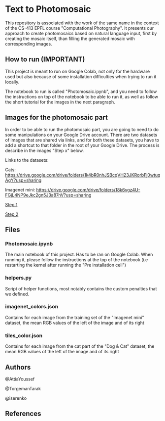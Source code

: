# Text to Photomosaic

This repository is associated with the work of the same name in the context of the CS-413 EPFL course "Computational Photography". 
It presents our approach to create photomosaics based on natural language input, first by creating the mosaic itself, than filling the generated mosaic with corresponding images.

## How to run (IMPORTANT)

This project is meant to run on Google Colab, not only for the hardware used but also because of some installation difficulties when trying to run it locally.

The notebook to run is called "Photomosaic.ipynb", and you need to follow the instructions on top of the notebook to be able to run it, as well as follow the short tutorial for the images in the next paragraph.

## Images for the photomosaic part

In order to be able to run the photomosaic part, you are going to need to do some manipulations on your Google Drive account. There are two datasets of images that are shared via links, and for both these datasets, you have to add a shortcut to that folder in the root of your Google Drive. The process is describe in the images "Step x" below.

Links to the datasets:

Cats: https://drive.google.com/drive/folders/1k4bR0nhJSBcqVH23JKRorbFj0wtuqAgY?usp=sharing

Imagenet mini: https://drive.google.com/drive/folders/18k6vgz4U-FGjL4NP9eJkc2gn5J3a87nV?usp=sharing

[Step 1](https://github.com/AttiaYoussef/PhotomosaicProject/blob/main/step1.jpg?raw=true)

[Step 2](https://github.com/AttiaYoussef/PhotomosaicProject/blob/main/step2.png?raw=true)

## Files

### Photomosaic.ipynb 

The main notebook of this project. Has to be ran on Google Colab. When running it, please follow the instructions at the top of the notebook (i.e restarting the kernel after running the "Pre installation cell")

### helpers.py

Script of helper functions, most notably contains the custom penalties that we defined.

### imagenet_colors.json 

Contains for each image from the training set of the "Imagenet mini" dataset, the mean RGB values of the left of the image and of its right

### tiles_color.json 

Contains for each image from the cat part of the "Dog & Cat" dataset, the mean RGB values of the left of the image and of its right

## Authors

@AttiaYoussef

@TorgemanTarak

@iserenko
## References